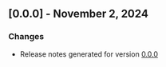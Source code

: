 ## [0.0.0] - November 2, 2024

### Changes
- Release notes generated for version [0.0.0](.release-notes/0.0.0/release.md)

